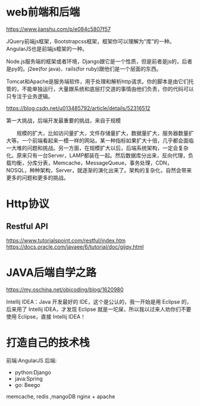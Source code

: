 
# web前端和后端
https://www.jianshu.com/p/e084c5807f57

JQuery前端js框架，Bootstrapcss框架，框架你可以理解为“库”的一种。
AngularJS也是前端js框架的一种。

Node.js服务端的框架或者环境，Django跟它是一个性质，但是前者是js的，后者是py的。j2ee(for java)、rails(for ruby)跟他们是一个层面的东西。

Tomcat和Apache是服务端软件，用于处理和解析http请求。你的脚本是由它们托管的，不能单独运行，大量跟系统和底层打交道的事情由他们负责，你的代码可以只专注于业务逻辑。

https://blog.csdn.net/u013485792/article/details/52316512

第一大挑战，后端开发最重要的挑战，来自于规模

　　规模的扩大，比如访问量扩大，文件存储量扩大，数据量扩大，服务器数量扩大等。一个前端看起来一模一样的网站，某一种指标如果扩大十倍，几乎都会面临一大堆的问题和挑战。另一方面，在规模扩大以后，后端系统架构，一定会复杂化。原来只有一台Server，LAMP都装在一起。然后数据库分出来，反向代理，负载均衡，分库分表，Memcache，MessageQueue，事务处理，CDN，NOSQL，种种架构，Server，就逐渐的演化出来了。架构的复杂化，自然会带来更多的问题和更多的挑战。

# Http协议




## Restful API 
https://www.tutorialspoint.com/restful/index.htm
https://docs.oracle.com/javaee/6/tutorial/doc/gijqy.html

# JAVA后端自学之路
https://my.oschina.net/objcoding/blog/1620980

Intellij IDEA：Java 开发最好的 IDE，这个是公认的，我一开始是用 Eclipse 的，后来用了 Intellij IDEA，才发现 Eclipse 就是一坨屎，所以我以过来人劝你们不要使用 Eclipse，直接 Intellij IDEA！


# 打造自己的技术栈

前端:AngularJS
后端:
  - python:Django
  - java:Spring 
  - go:  Beego

memcache, redis ,mangoDB
nginx + apache 





 


